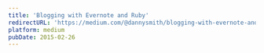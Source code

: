 ```yaml
---
title: 'Blogging with Evernote and Ruby'
redirectURL: 'https://medium.com/@dannysmith/blogging-with-evernote-and-ruby-212dc415c4ec'
platform: medium
pubDate: 2015-02-26
---
```

